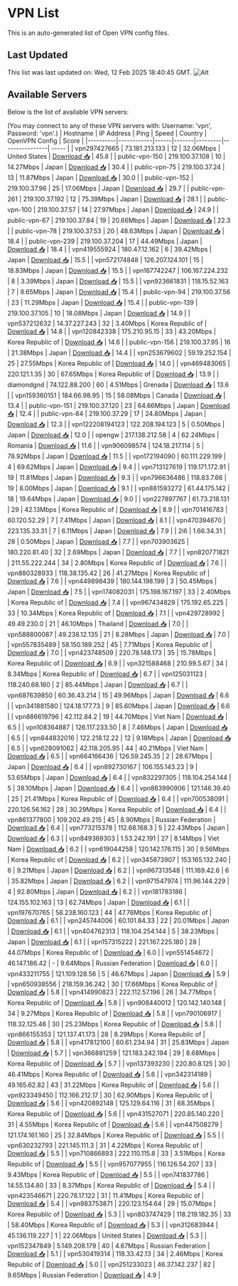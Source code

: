# VPN List

This is an auto-generated list of Open VPN config files.

## Last Updated

This list was last updated on: Wed, 12 Feb 2025 18:40:45 GMT.
![Alt](https://repobeats.axiom.co/api/embed/186b98318ef1479477931607c1ad7d823f12451f.svg "Repobeats analytics image")

## Available Servers

Below is the list of available VPN servers:

(You may connect to any of these VPN servers with: Username: 'vpn', Password: 'vpn'.)
| Hostname | IP Address | Ping | Speed | Country | OpenVPN Config | Score |
|----------|------------|------|-------|---------|----------------| ----- |
| vpn297427665 | 73.181.213.133 | 12 | 32.06Mbps | United States | [Download 📥](./configs/server_0_US.ovpn) | 45.8 |
| public-vpn-150 | 219.100.37.108 | 10 | 14.27Mbps | Japan | [Download 📥](./configs/server_1_JP.ovpn) | 30.4 |
| public-vpn-75 | 219.100.37.24 | 13 | 11.87Mbps | Japan | [Download 📥](./configs/server_2_JP.ovpn) | 30.0 |
| public-vpn-152 | 219.100.37.96 | 25 | 17.06Mbps | Japan | [Download 📥](./configs/server_3_JP.ovpn) | 29.7 |
| public-vpn-261 | 219.100.37.192 | 12 | 75.39Mbps | Japan | [Download 📥](./configs/server_4_JP.ovpn) | 28.1 |
| public-vpn-100 | 219.100.37.57 | 14 | 27.97Mbps | Japan | [Download 📥](./configs/server_5_JP.ovpn) | 24.9 |
| public-vpn-67 | 219.100.37.84 | 19 | 20.66Mbps | Japan | [Download 📥](./configs/server_6_JP.ovpn) | 22.3 |
| public-vpn-78 | 219.100.37.53 | 20 | 48.63Mbps | Japan | [Download 📥](./configs/server_7_JP.ovpn) | 18.4 |
| public-vpn-239 | 219.100.37.204 | 17 | 44.49Mbps | Japan | [Download 📥](./configs/server_8_JP.ovpn) | 18.4 |
| vpn419555924 | 180.47.12.162 | 6 | 39.42Mbps | Japan | [Download 📥](./configs/server_9_JP.ovpn) | 15.5 |
| vpn572174848 | 126.207.124.101 | 15 | 18.83Mbps | Japan | [Download 📥](./configs/server_10_JP.ovpn) | 15.5 |
| vpn167742247 | 106.167.224.232 | 8 | 3.39Mbps | Japan | [Download 📥](./configs/server_11_JP.ovpn) | 15.5 |
| vpn923661831 | 118.15.52.163 | 7 | 8.65Mbps | Japan | [Download 📥](./configs/server_12_JP.ovpn) | 15.4 |
| public-vpn-94 | 219.100.37.56 | 23 | 11.29Mbps | Japan | [Download 📥](./configs/server_13_JP.ovpn) | 15.4 |
| public-vpn-139 | 219.100.37.105 | 10 | 18.08Mbps | Japan | [Download 📥](./configs/server_14_JP.ovpn) | 14.9 |
| vpn537212632 | 14.37.227.243 | 32 | 3.40Mbps | Korea Republic of | [Download 📥](./configs/server_15_KR.ovpn) | 14.8 |
| vpn120842338 | 175.210.95.15 | 33 | 43.20Mbps | Korea Republic of | [Download 📥](./configs/server_16_KR.ovpn) | 14.6 |
| public-vpn-156 | 219.100.37.95 | 16 | 21.38Mbps | Japan | [Download 📥](./configs/server_17_JP.ovpn) | 14.4 |
| vpn253679602 | 59.19.252.154 | 25 | 27.55Mbps | Korea Republic of | [Download 📥](./configs/server_18_KR.ovpn) | 14.0 |
| vpn469483065 | 220.121.1.35 | 30 | 67.65Mbps | Korea Republic of | [Download 📥](./configs/server_19_KR.ovpn) | 13.9 |
| diamondgnd | 74.122.88.200 | 60 | 4.51Mbps | Grenada | [Download 📥](./configs/server_20_GD.ovpn) | 13.6 |
| vpn159360151 | 184.66.98.95 | 15 | 58.08Mbps | Canada | [Download 📥](./configs/server_21_CA.ovpn) | 13.4 |
| public-vpn-151 | 219.100.37.120 | 23 | 64.66Mbps | Japan | [Download 📥](./configs/server_22_JP.ovpn) | 12.4 |
| public-vpn-84 | 219.100.37.29 | 17 | 24.80Mbps | Japan | [Download 📥](./configs/server_23_JP.ovpn) | 12.3 |
| vpn122208194123 | 122.208.194.123 | 5 | 0.50Mbps | Japan | [Download 📥](./configs/server_24_JP.ovpn) | 12.0 |
| opengw | 217.138.212.58 | 4 | 62.24Mbps | Romania | [Download 📥](./configs/server_25_RO.ovpn) | 11.6 |
| vpn906098574 | 124.18.217.114 | 5 | 78.92Mbps | Japan | [Download 📥](./configs/server_26_JP.ovpn) | 11.5 |
| vpn172194090 | 60.111.229.199 | 4 | 69.62Mbps | Japan | [Download 📥](./configs/server_27_JP.ovpn) | 9.4 |
| vpn713127619 | 119.171.172.91 | 19 | 11.81Mbps | Japan | [Download 📥](./configs/server_28_JP.ovpn) | 9.3 |
| vpn796636486 | 118.83.7.66 | 19 | 8.00Mbps | Japan | [Download 📥](./configs/server_29_JP.ovpn) | 9.1 |
| vpn881593272 | 61.44.175.142 | 18 | 19.64Mbps | Japan | [Download 📥](./configs/server_30_JP.ovpn) | 9.0 |
| vpn227897767 | 61.73.218.131 | 29 | 42.13Mbps | Korea Republic of | [Download 📥](./configs/server_31_KR.ovpn) | 8.9 |
| vpn701416783 | 60.120.52.29 | 7 | 7.41Mbps | Japan | [Download 📥](./configs/server_32_JP.ovpn) | 8.1 |
| vpn470394670 | 223.135.33.31 | 7 | 6.11Mbps | Japan | [Download 📥](./configs/server_33_JP.ovpn) | 7.9 |
| 2i6 | 1.66.34.31 | 28 | 0.50Mbps | Japan | [Download 📥](./configs/server_34_JP.ovpn) | 7.7 |
| vpn703903625 | 180.220.81.40 | 32 | 2.69Mbps | Japan | [Download 📥](./configs/server_35_JP.ovpn) | 7.7 |
| vpn820771821 | 211.55.222.244 | 34 | 2.80Mbps | Korea Republic of | [Download 📥](./configs/server_36_KR.ovpn) | 7.6 |
| vpn880328933 | 118.38.135.42 | 26 | 41.27Mbps | Korea Republic of | [Download 📥](./configs/server_37_KR.ovpn) | 7.6 |
| vpn449898439 | 180.144.198.199 | 3 | 50.45Mbps | Japan | [Download 📥](./configs/server_38_JP.ovpn) | 7.5 |
| vpn174082031 | 175.198.167.197 | 33 | 2.40Mbps | Korea Republic of | [Download 📥](./configs/server_39_KR.ovpn) | 7.4 |
| vpn967434829 | 175.192.65.225 | 33 | 10.34Mbps | Korea Republic of | [Download 📥](./configs/server_40_KR.ovpn) | 7.1 |
| vpn429728992 | 49.49.230.0 | 21 | 46.10Mbps | Thailand | [Download 📥](./configs/server_41_TH.ovpn) | 7.0 |
| vpn588800087 | 49.238.12.135 | 21 | 8.28Mbps | Japan | [Download 📥](./configs/server_42_JP.ovpn) | 7.0 |
| vpn557835489 | 58.150.189.252 | 45 | 7.71Mbps | Korea Republic of | [Download 📥](./configs/server_43_KR.ovpn) | 7.0 |
| vpn423748509 | 220.78.148.173 | 35 | 15.78Mbps | Korea Republic of | [Download 📥](./configs/server_44_KR.ovpn) | 6.9 |
| vpn321588468 | 210.99.5.67 | 34 | 8.34Mbps | Korea Republic of | [Download 📥](./configs/server_45_KR.ovpn) | 6.7 |
| vpn125031123 | 118.240.68.160 | 2 | 85.44Mbps | Japan | [Download 📥](./configs/server_46_JP.ovpn) | 6.7 |
| vpn687639850 | 60.36.43.214 | 15 | 49.96Mbps | Japan | [Download 📥](./configs/server_47_JP.ovpn) | 6.6 |
| vpn341881580 | 124.18.177.73 | 9 | 85.60Mbps | Japan | [Download 📥](./configs/server_48_JP.ovpn) | 6.6 |
| vpn886619796 | 42.112.84.2 | 19 | 44.70Mbps | Viet Nam | [Download 📥](./configs/server_49_VN.ovpn) | 6.5 |
| vpn108364887 | 126.117.233.50 | 8 | 7.46Mbps | Japan | [Download 📥](./configs/server_50_JP.ovpn) | 6.5 |
| vpn844832016 | 122.218.12.22 | 12 | 9.18Mbps | Japan | [Download 📥](./configs/server_51_JP.ovpn) | 6.5 |
| vpn628091062 | 42.118.205.95 | 44 | 40.21Mbps | Viet Nam | [Download 📥](./configs/server_52_VN.ovpn) | 6.5 |
| vpn664166436 | 126.59.245.35 | 2 | 28.67Mbps | Japan | [Download 📥](./configs/server_53_JP.ovpn) | 6.4 |
| vpn892730167 | 106.155.143.23 | 9 | 53.65Mbps | Japan | [Download 📥](./configs/server_54_JP.ovpn) | 6.4 |
| vpn832297305 | 118.104.254.144 | 5 | 38.10Mbps | Japan | [Download 📥](./configs/server_55_JP.ovpn) | 6.4 |
| vpn883990906 | 121.146.39.40 | 25 | 21.41Mbps | Korea Republic of | [Download 📥](./configs/server_56_KR.ovpn) | 6.4 |
| vpn700538091 | 220.126.56.162 | 28 | 30.29Mbps | Korea Republic of | [Download 📥](./configs/server_57_KR.ovpn) | 6.4 |
| vpn861377800 | 109.202.49.215 | 45 | 8.90Mbps | Russian Federation | [Download 📥](./configs/server_58_RU.ovpn) | 6.4 |
| vpn773215378 | 112.68.168.3 | 5 | 22.43Mbps | Japan | [Download 📥](./configs/server_59_JP.ovpn) | 6.3 |
| vpn849369303 | 1.53.242.191 | 27 | 8.14Mbps | Viet Nam | [Download 📥](./configs/server_60_VN.ovpn) | 6.2 |
| vpn619044258 | 120.142.176.115 | 30 | 9.56Mbps | Korea Republic of | [Download 📥](./configs/server_61_KR.ovpn) | 6.2 |
| vpn345873907 | 153.165.132.240 | 6 | 9.21Mbps | Japan | [Download 📥](./configs/server_62_JP.ovpn) | 6.2 |
| vpn967313548 | 111.169.42.6 | 6 | 35.82Mbps | Japan | [Download 📥](./configs/server_63_JP.ovpn) | 6.2 |
| vpn971547974 | 111.96.144.229 | 4 | 92.80Mbps | Japan | [Download 📥](./configs/server_64_JP.ovpn) | 6.2 |
| vpn181783186 | 124.155.102.163 | 13 | 62.74Mbps | Japan | [Download 📥](./configs/server_65_JP.ovpn) | 6.1 |
| vpn197670765 | 58.238.160.123 | 44 | 47.76Mbps | Korea Republic of | [Download 📥](./configs/server_66_KR.ovpn) | 6.1 |
| vpn245744006 | 60.101.84.33 | 22 | 20.01Mbps | Japan | [Download 📥](./configs/server_67_JP.ovpn) | 6.1 |
| vpn404762313 | 118.104.254.144 | 5 | 38.23Mbps | Japan | [Download 📥](./configs/server_68_JP.ovpn) | 6.1 |
| vpn157315222 | 221.167.225.180 | 28 | 44.07Mbps | Korea Republic of | [Download 📥](./configs/server_69_KR.ovpn) | 6.0 |
| vpn551454672 | 46.147.186.42 | - | 9.64Mbps | Russian Federation | [Download 📥](./configs/server_70_RU.ovpn) | 6.0 |
| vpn433211755 | 121.109.128.56 | 5 | 46.67Mbps | Japan | [Download 📥](./configs/server_71_JP.ovpn) | 5.9 |
| vpn650938556 | 218.159.36.242 | 30 | 17.66Mbps | Korea Republic of | [Download 📥](./configs/server_72_KR.ovpn) | 5.8 |
| vpn414990823 | 222.112.57.196 | 26 | 34.77Mbps | Korea Republic of | [Download 📥](./configs/server_73_KR.ovpn) | 5.8 |
| vpn908440012 | 120.142.140.148 | 34 | 9.27Mbps | Korea Republic of | [Download 📥](./configs/server_74_KR.ovpn) | 5.8 |
| vpn790106917 | 118.32.125.46 | 30 | 25.23Mbps | Korea Republic of | [Download 📥](./configs/server_75_KR.ovpn) | 5.8 |
| vpn866155353 | 121.137.41.173 | 28 | 8.29Mbps | Korea Republic of | [Download 📥](./configs/server_76_KR.ovpn) | 5.8 |
| vpn417812100 | 60.61.234.94 | 31 | 25.83Mbps | Japan | [Download 📥](./configs/server_77_JP.ovpn) | 5.7 |
| vpn366881259 | 121.183.242.194 | 29 | 8.68Mbps | Korea Republic of | [Download 📥](./configs/server_78_KR.ovpn) | 5.7 |
| vpn137393230 | 220.80.8.125 | 30 | 46.41Mbps | Korea Republic of | [Download 📥](./configs/server_79_KR.ovpn) | 5.6 |
| vpn342314189 | 49.165.62.82 | 43 | 31.22Mbps | Korea Republic of | [Download 📥](./configs/server_80_KR.ovpn) | 5.6 |
| vpn923349450 | 112.166.212.17 | 30 | 62.90Mbps | Korea Republic of | [Download 📥](./configs/server_81_KR.ovpn) | 5.6 |
| vpn420892148 | 125.129.64.116 | 31 | 68.35Mbps | Korea Republic of | [Download 📥](./configs/server_82_KR.ovpn) | 5.6 |
| vpn431527071 | 220.85.140.220 | 31 | 4.55Mbps | Korea Republic of | [Download 📥](./configs/server_83_KR.ovpn) | 5.6 |
| vpn447508279 | 121.174.161.160 | 25 | 32.84Mbps | Korea Republic of | [Download 📥](./configs/server_84_KR.ovpn) | 5.5 |
| vpn630232793 | 221.145.111.3 | 31 | 4.22Mbps | Korea Republic of | [Download 📥](./configs/server_85_KR.ovpn) | 5.5 |
| vpn710866893 | 222.110.115.8 | 33 | 3.51Mbps | Korea Republic of | [Download 📥](./configs/server_86_KR.ovpn) | 5.5 |
| vpn957077955 | 116.126.54.207 | 33 | 9.43Mbps | Korea Republic of | [Download 📥](./configs/server_87_KR.ovpn) | 5.5 |
| vpn741837786 | 14.55.134.80 | 33 | 8.37Mbps | Korea Republic of | [Download 📥](./configs/server_88_KR.ovpn) | 5.4 |
| vpn423546671 | 220.78.17.122 | 31 | 11.41Mbps | Korea Republic of | [Download 📥](./configs/server_89_KR.ovpn) | 5.4 |
| vpn983753871 | 220.123.154.64 | 29 | 15.07Mbps | Korea Republic of | [Download 📥](./configs/server_90_KR.ovpn) | 5.3 |
| vpn803747429 | 118.219.182.35 | 33 | 58.40Mbps | Korea Republic of | [Download 📥](./configs/server_91_KR.ovpn) | 5.3 |
| vpn312683944 | 45.136.119.227 | 1 | 22.06Mbps | United States | [Download 📥](./configs/server_92_US.ovpn) | 5.3 |
| vpn152347849 | 5.149.208.179 | 40 | 4.67Mbps | Russian Federation | [Download 📥](./configs/server_93_RU.ovpn) | 5.1 |
| vpn530419314 | 118.33.42.13 | 34 | 2.46Mbps | Korea Republic of | [Download 📥](./configs/server_94_KR.ovpn) | 5.0 |
| vpn251233023 | 46.37.142.237 | 82 | 9.65Mbps | Russian Federation | [Download 📥](./configs/server_95_RU.ovpn) | 4.9 |
